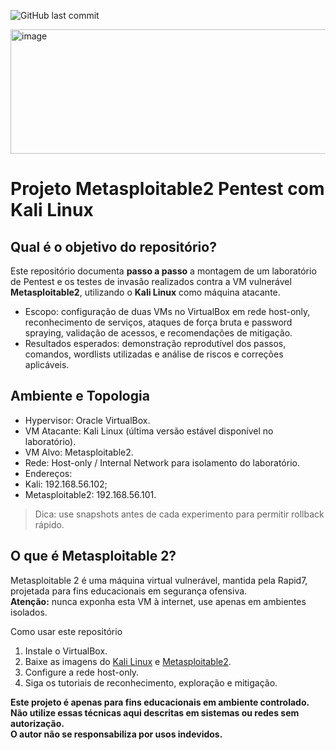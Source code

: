![GitHub last commit](https://img.shields.io/github/last-commit/ViniciusH97/Analise-de-vulnerabilidades-Metasploitable2)

<img width="668" height="199" alt="image" src="https://github.com/user-attachments/assets/bc40de8a-736a-4599-8811-052e4f697373" />

# Projeto Metasploitable2 Pentest com Kali Linux

## Qual é o objetivo do repositório?

Este repositório documenta **passo a passo** a montagem de um laboratório de Pentest e os testes de invasão realizados contra a VM vulnerável **Metasploitable2**, utilizando o **Kali Linux** como máquina atacante.

- Escopo: configuração de duas VMs no VirtualBox em rede host-only, reconhecimento de serviços, ataques de força bruta e password spraying, validação de acessos, e recomendações de mitigação.
- Resultados esperados: demonstração reprodutível dos passos, comandos, wordlists utilizadas e análise de riscos e correções aplicáveis.

## Ambiente e Topologia
- Hypervisor: Oracle VirtualBox.
- VM Atacante: Kali Linux (última versão estável disponível no laboratório).
- VM Alvo: Metasploitable2.
- Rede: Host-only / Internal Network para isolamento do laboratório.
- Endereços:
- Kali: 192.168.56.102;
- Metasploitable2: 192.168.56.101.
  
> Dica: use snapshots antes de cada experimento para permitir rollback rápido.

## O que é Metasploitable 2?

Metasploitable 2 é uma máquina virtual vulnerável, mantida pela Rapid7, projetada para fins educacionais em segurança ofensiva.  
**Atenção:** nunca exponha esta VM à internet, use apenas em ambientes isolados.

Como usar este repositório
1. Instale o VirtualBox.  
2. Baixe as imagens do [Kali Linux](https://www.kali.org/get-kali/#kali-platforms) e [Metasploitable2](https://www.rapid7.com/products/metasploit/metasploitable/).  
3. Configure a rede host-only.  
4. Siga os tutoriais de reconhecimento, exploração e mitigação.

**Este projeto é apenas para fins educacionais em ambiente controlado.  
Não utilize essas técnicas aqui descritas em sistemas ou redes sem autorização.  
O autor não se responsabiliza por usos indevidos.**



